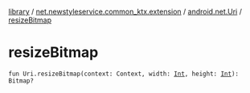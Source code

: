 [library](../../index.md) / [net.newstyleservice.common_ktx.extension](../index.md) / [android.net.Uri](index.md) / [resizeBitmap](./resize-bitmap.md)

# resizeBitmap

`fun Uri.resizeBitmap(context: Context, width: `[`Int`](https://kotlinlang.org/api/latest/jvm/stdlib/kotlin/-int/index.html)`, height: `[`Int`](https://kotlinlang.org/api/latest/jvm/stdlib/kotlin/-int/index.html)`): Bitmap?`